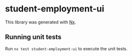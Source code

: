 # student-employment-ui

This library was generated with [Nx](https://nx.dev).

## Running unit tests

Run `nx test student-employment-ui` to execute the unit tests.
